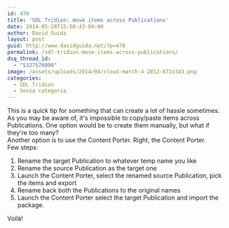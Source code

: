 ```yaml
---
id: 470
title: 'SDL Tridion: move items across Publications'
date: 2014-05-28T15:50:43-04:00
author: David Guida
layout: post
guid: http://www.davidguida.net/?p=470
permalink: /sdl-tridion-move-items-across-publications/
dsq_thread_id:
  - "5327576098"
image: /assets/uploads/2014/04/cloud-march-4-2012-672x343.png
categories:
  - SDL Tridion
  - Senza categoria
---
```

This is a quick tip for something that can create a lot of hassle sometimes. As you may be aware of, it's impossible to copy/paste items across Publications. One option would be to create them manually, but what if they're too many?  
Another option is to use the Content Porter. Right, the Content Porter.  
Few steps:  
1) Rename the target Publication to whatever temp name you like  
2) Rename the source Publication as the target one  
3) Launch the Content Porter, select the renamed source Publication, pick the items and export  
4) Rename back both the Publications to the original names  
5) Launch the Content Porter select the target Publication and import the package.

Voilà!

<div class="post-details-footer-widgets">
</div>